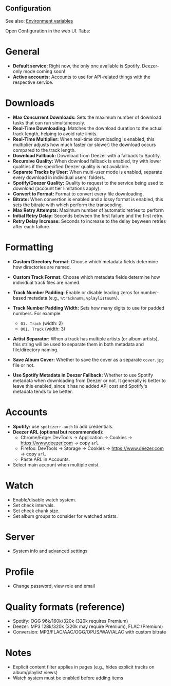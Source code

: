 ## Configuration

See also: [Environment variables](environment.md)

Open Configuration in the web UI. Tabs:

# General
  - **Default service:** Right now, the only one available is Spotify. Deezer-only  mode coming soon!
  - **Active accounts:** Accounts to use for API-related things with the respective service.

# Downloads
  - **Max Concurrent Downloads:** Sets the maximum number of download tasks that can run simultaneously.
  - **Real-Time Downloading:** Matches the download duration to the actual track length, helping to avoid rate limits.
  - **Real-Time Multiplier:** When real-time downloading is enabled, this multiplier adjusts how much faster (or slower) the download occurs compared to the track length.
  - **Download Fallback:** Download from Deezer with a fallback to Spotify.
  - **Recursive Quality:** When download fallback is enabled, try with lower qualities if the specified Deezer quality is not available.
  - **Separate Tracks by User:** When multi-user mode is enabled, separate every download in individual users' folders.
  - **Spotify/Deezer Quality:** Quality to request to the service being used to download  (account tier limitations apply).
  - **Convert to Format:** Format to convert every file downloading.
  - **Bitrate:** When convertion is enabled and a lossy format is enabled, this sets the bitrate with which perform the transcoding.
  - **Max Retry Attempts:** Maximum number of automatic retries to perform
  - **Initial Retry Delay:** Seconds between the first failure and the first retry.
  - **Retry Delay Increase:** Seconds to increase to the delay beyween retries after each failure.


# Formatting
- **Custom Directory Format:** Choose which metadata fields determine how directories are named.
- **Custom Track Format:** Choose which metadata fields determine how individual track files are named.
- **Track Number Padding:** Enable or disable leading zeros for number-based metadata (e.g., `%tracknum%`, `%playlistnum%`).
- **Track Number Padding Width:** Sets how many digits to use for padded numbers. For example:

  * `01. Track` (width: 2)
  * `001. Track` (width: 3)
- **Artist Separator:** When a track has multiple artists (or album artists), this string will be used to separate them in both metadata and file/directory naming.
- **Save Album Cover:** Whether to save the cover as a separate `cover.jpg` file or not.
- **Use Spotify Metadata in Deezer Fallback:** Whether to use Spotify metadata when downloading from Deezer or not. It generally is better to leave this enabled, since it has no added API cost and Spotify's metadata tends to be better.

# Accounts
  - **Spotify:** use `spotizerr-auth` to add credentials.
  - **Deezer ARL (optional but recommended):**
    - Chrome/Edge: DevTools → Application → Cookies → https://www.deezer.com → copy `arl`.
    - Firefox: DevTools → Storage → Cookies → https://www.deezer.com → copy `arl`.
    - Paste ARL in Accounts.
  - Select main account when multiple exist.

# Watch
  - Enable/disable watch system.
  - Set check intervals.
  - Set check chunk size.
  - Set album groups to consider for watched artists.


# Server
  - System info and advanced settings

# Profile
  - Change password, view role and email

# Quality formats (reference)
- Spotify: OGG 96k/160k/320k (320k requires Premium)
- Deezer: MP3 128k/320k (320k may require Premium), FLAC (Premium)
- Conversion: MP3/FLAC/AAC/OGG/OPUS/WAV/ALAC with custom bitrate

# Notes
- Explicit content filter applies in pages (e.g., hides explicit tracks on album/playlist views)
- Watch system must be enabled before adding items